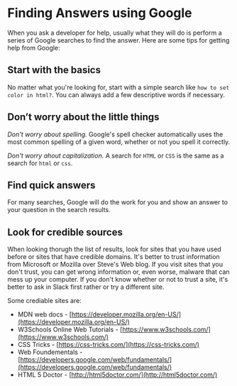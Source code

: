# Finding Answers using Google

When you ask a developer for help, usually what they will do is perform a series of Google searches to find the answer.
Here are some tips for getting help from Google:

## Start with the basics
No matter what you're looking for, start with a simple search like `how to set color in html?`. You can always add a few descriptive words if necessary.

## Don’t worry about the little things
*Don't worry about spelling.* Google's spell checker automatically uses the most common spelling of a given word, whether or not you spell it correctly. 

*Don't worry ahout capitalization.* A search for `HTML` or `CSS` is the same as a search for `html` or `css`.

## Find quick answers
For many searches, Google will do the work for you and show an answer to your question in the search results.

## Look for credible sources
When looking thorugh the list of results, look for sites that you have used before or sites that have credible domains. 
It's better to trust information from Microsoft or Mozilla over Steve's Web blog. If you visit sites that you don't trust, you can get wrong information or, even worse, malware that can mess up your computer. 
If you don't know whether or not to trust a site, it's better to ask in Slack first rather or try a different site. 

Some crediable sites are:
* MDN web docs - [https://developer.mozilla.org/en-US/](https://developer.mozilla.org/en-US/)
* W3Schools Online Web Tutorials - [https://www.w3schools.com/](https://www.w3schools.com/)
* CSS Tricks - [https://css-tricks.com/](https://css-tricks.com/)
* Web Foundementals - [https://developers.google.com/web/fundamentals/](https://developers.google.com/web/fundamentals/)
* HTML 5 Doctor - [http://html5doctor.com/](http://html5doctor.com/)
